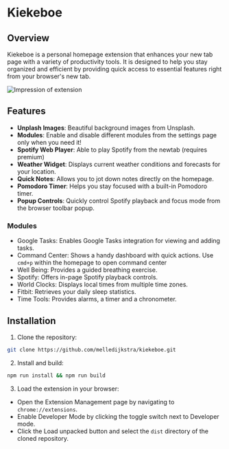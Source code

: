 # Kiekeboe

## Overview

Kiekeboe is a personal homepage extension that enhances your new tab page with a variety of productivity tools. It is designed to help you stay organized and efficient by providing quick access to essential features right from your browser's new tab.

![Impression of extension](./docs/impression-kiekeboe-extension.png)

## Features

- **Unplash Images**: Beautiful background images from Unsplash.
- **Modules**: Enable and disable different modules from the settings page only when you need it!
- **Spotify Web Player**: Able to play Spotify from the newtab (requires premium)
- **Weather Widget**: Displays current weather conditions and forecasts for your location.
- **Quick Notes**: Allows you to jot down notes directly on the homepage.
- **Pomodoro Timer**: Helps you stay focused with a built-in Pomodoro timer.
- **Popup Controls**: Quickly control Spotify playback and focus mode from the browser toolbar popup.

### Modules

- Google Tasks: Enables Google Tasks integration for viewing and adding tasks.
- Command Center: Shows a handy dashboard with quick actions. Use `cmd+p` within the homepage to open command center
- Well Being: Provides a guided breathing exercise.
- Spotify: Offers in-page Spotify playback controls.
- World Clocks: Displays local times from multiple time zones.
- Fitbit: Retrieves your daily sleep statistics.
- Time Tools: Provides alarms, a timer and a chronometer.

## Installation

1. Clone the repository:

```bash
git clone https://github.com/melledijkstra/kiekeboe.git
```

2. Install and build:

```bash
npm run install && npm run build
```

3. Load the extension in your browser:

- Open the Extension Management page by navigating to `chrome://extensions`.
- Enable Developer Mode by clicking the toggle switch next to Developer mode.
- Click the Load unpacked button and select the `dist` directory of the cloned repository.
